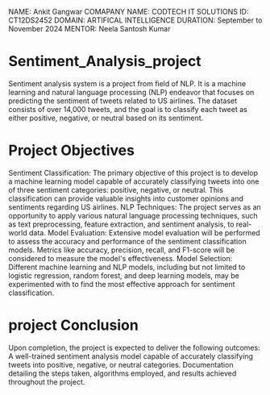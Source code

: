 NAME: Ankit Gangwar
COMAPANY NAME: CODTECH IT SOLUTIONS
ID: CT12DS2452
DOMAIN: ARTIFICAL INTELLIGENCE
DURATION: September to November 2024
MENTOR: Neela Santosh Kumar


# Sentiment_Analysis_project
Sentiment analysis system is a project from field of NLP.
It is a machine learning and natural language processing (NLP) endeavor that focuses on predicting the sentiment of tweets related to US airlines. The dataset consists of over 14,000 tweets, and the goal is to classify each tweet as either positive, negative, or neutral based on its sentiment.

# Project Objectives
Sentiment Classification: The primary objective of this project is to develop a machine learning model capable of accurately classifying tweets into one of three sentiment categories: positive, negative, or neutral. This classification can provide valuable insights into customer opinions and sentiments regarding US airlines. NLP Techniques: The project serves as an opportunity to apply various natural language processing techniques, such as text preprocessing, feature extraction, and sentiment analysis, to real-world data. Model Evaluation: Extensive model evaluation will be performed to assess the accuracy and performance of the sentiment classification models. Metrics like accuracy, precision, recall, and F1-score will be considered to measure the model's effectiveness. Model Selection: Different machine learning and NLP models, including but not limited to logistic regression, random forest, and deep learning models, may be experimented with to find the most effective approach for sentiment classification.

# project Conclusion
Upon completion, the project is expected to deliver the following outcomes: A well-trained sentiment analysis model capable of accurately classifying tweets into positive, negative, or neutral categories. Documentation detailing the steps taken, algorithms employed, and results achieved throughout the project.
